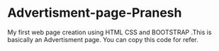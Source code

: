 # Advertisment-page-Pranesh
My first  web page creation using HTML CSS and BOOTSTRAP .This is basically an Advertisment page. You can copy this code for refer.
